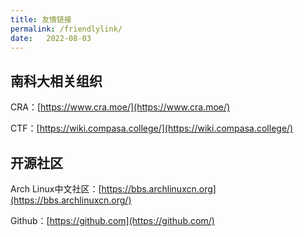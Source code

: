 ```yaml
---
title: 友情链接
permalink: /friendlylink/
date:   2022-08-03
---
```

## 南科大相关组织

CRA：[https://www.cra.moe/](https://www.cra.moe/)

CTF：[https://wiki.compasa.college/](https://wiki.compasa.college/)

## 开源社区

Arch Linux中文社区：[https://bbs.archlinuxcn.org](https://bbs.archlinuxcn.org/)

Github：[https://github.com](https://github.com/)
